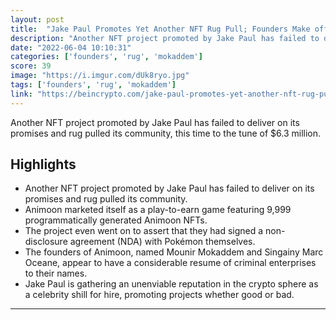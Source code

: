 ```yaml
---
layout: post
title:  "Jake Paul Promotes Yet Another NFT Rug Pull; Founders Make off With $6.3M"
description: "Another NFT project promoted by Jake Paul has failed to deliver on its promises and rug pulled its community, this time to the tune of $6.3 million."
date: "2022-06-04 10:10:31"
categories: ['founders', 'rug', 'mokaddem']
score: 39
image: "https://i.imgur.com/dUk8ryo.jpg"
tags: ['founders', 'rug', 'mokaddem']
link: "https://beincrypto.com/jake-paul-promotes-yet-another-nft-rug-pull-founders-make-off-with-6-3m/"
---
```


Another NFT project promoted by Jake Paul has failed to deliver on its promises and rug pulled its community, this time to the tune of $6.3 million.

## Highlights

- Another NFT project promoted by Jake Paul has failed to deliver on its promises and rug pulled its community.
- Animoon marketed itself as a play-to-earn game featuring 9,999 programmatically generated Animoon NFTs.
- The project even went on to assert that they had signed a non-disclosure agreement (NDA) with Pokémon themselves.
- The founders of Animoon, named Mounir Mokaddem and Singainy Marc Oceane, appear to have a considerable resume of criminal enterprises to their names.
- Jake Paul is gathering an unenviable reputation in the crypto sphere as a celebrity shill for hire, promoting projects whether good or bad.

---
